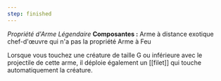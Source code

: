 ```yaml
---
step: finished
---
```

_Propriété d'Arme Légendaire_
__Composantes :__ Arme à distance exotique chef-d'œuvre qui n'a pas la propriété Arme à Feu

Lorsque vous touchez une créature de taille G ou inférieure avec le projectile de cette arme, il déploie également un [[filet]] qui touche automatiquement la créature.